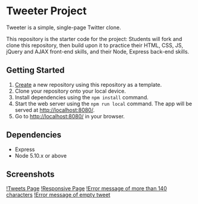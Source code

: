 # Tweeter Project

Tweeter is a simple, single-page Twitter clone.

This repository is the starter code for the project: Students will fork and clone this repository, then build upon it to practice their HTML, CSS, JS, jQuery and AJAX front-end skills, and their Node, Express back-end skills.

## Getting Started

1. [Create](https://docs.github.com/en/repositories/creating-and-managing-repositories/creating-a-repository-from-a-template) a new repository using this repository as a template.
2. Clone your repository onto your local device.
3. Install dependencies using the `npm install` command.
3. Start the web server using the `npm run local` command. The app will be served at <http://localhost:8080/>.
4. Go to <http://localhost:8080/> in your browser.

## Dependencies

- Express
- Node 5.10.x or above

## Screenshots
[!Tweets Page](https://github.com/Aws-star/tweeterProject/blob/master/docs/tweet-page.png)
[!Responsive Page](https://github.com/Aws-star/tweeterProject/blob/master/docs/responsive.png)
[!Error message of more than 140 characters](https://github.com/Aws-star/tweeterProject/blob/master/docs/error-longtweet.png)
[!Error message of empty tweet](https://github.com/Aws-star/tweeterProject/blob/master/docs/error-emptytweet.png)
